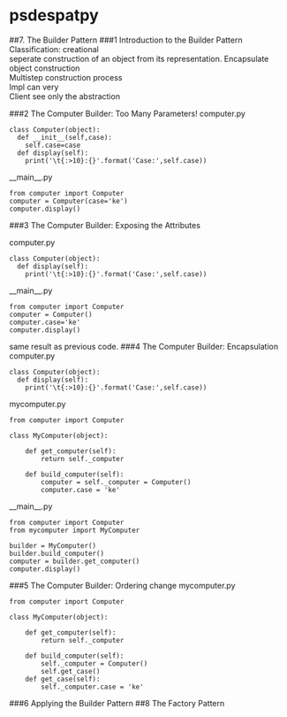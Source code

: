 # psdespatpy
##7. The Builder Pattern
###1 Introduction to the Builder Pattern
Classification: creational  
seperate construction of an object from its representation.
Encapsulate object construction  
Multistep construction process  
Impl can very  
Client see only the abstraction

###2 The Computer Builder: Too Many Parameters!
computer.py
```
class Computer(object):
  def __init__(self,case):
    self.case=case
  def display(self):
    print('\t{:>10}:{}'.format('Case:',self.case))
```
\_\_main\_\_.py
```
from computer import Computer
computer = Computer(case='ke')
computer.display()
```

###3 The Computer Builder: Exposing the Attributes

computer.py
```
class Computer(object):
  def display(self):
    print('\t{:>10}:{}'.format('Case:',self.case))
```
\_\_main\_\_.py
```
from computer import Computer
computer = Computer()
computer.case='ke'
computer.display()
```
same result as previous code.
###4 The Computer Builder: Encapsulation
computer.py
```
class Computer(object):
  def display(self):
    print('\t{:>10}:{}'.format('Case:',self.case))
```
mycomputer.py
```
from computer import Computer

class MyComputer(object):

    def get_computer(self):
        return self._computer

    def build_computer(self):
        computer = self._computer = Computer()
        computer.case = 'ke'
```
\_\_main\_\_.py
```
from computer import Computer
from mycomputer import MyComputer

builder = MyComputer()
builder.build_computer()
computer = builder.get_computer()
computer.display()
```

###5 The Computer Builder: Ordering
change mycomputer.py
```
from computer import Computer

class MyComputer(object):

    def get_computer(self):
        return self._computer

    def build_computer(self):
        self._computer = Computer()
        self.get_case()
    def get_case(self):
        self._computer.case = 'ke'
```
###6 Applying the Builder Pattern
##8 The Factory Pattern
